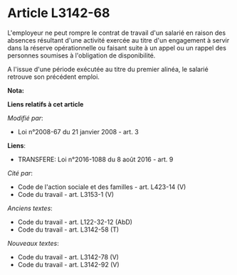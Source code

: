# Article L3142-68

L'employeur ne peut rompre le contrat de travail d'un salarié en raison des absences résultant d'une activité exercée au
titre d'un engagement à servir dans la réserve opérationnelle ou faisant suite à un appel ou un rappel des personnes soumises
à l'obligation de disponibilité.

A l'issue d'une période exécutée au titre du premier alinéa, le salarié retrouve son précédent emploi.

**Nota:**



**Liens relatifs à cet article**

_Modifié par_:

  - Loi n°2008-67 du 21 janvier 2008 - art. 3

**Liens**:

  - TRANSFERE: Loi n°2016-1088 du 8 août 2016 - art. 9

_Cité par_:

  - Code de l'action sociale et des familles - art. L423-14 (V)
  - Code du travail - art. L3153-1 (V)

_Anciens textes_:

  - Code du travail - art. L122-32-12 (AbD)
  - Code du travail - art. L3142-58 (T)

_Nouveaux textes_:

  - Code du travail - art. L3142-78 (V)
  - Code du travail - art. L3142-92 (V)
